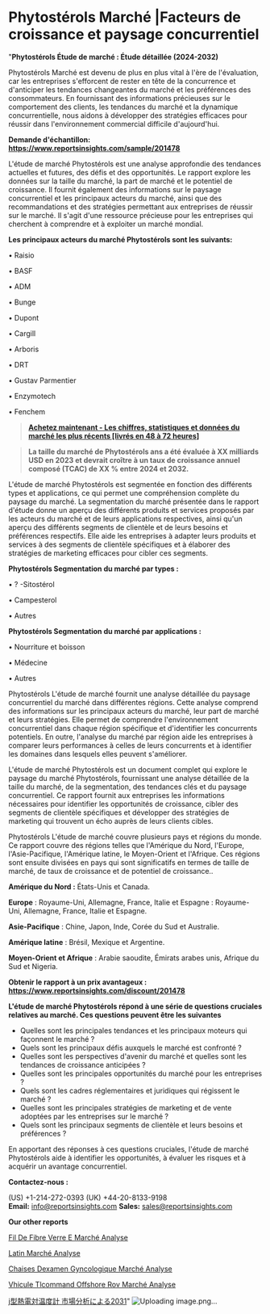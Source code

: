 # Phytostérols Marché |Facteurs de croissance et paysage concurrentiel

"<strong>Phytostérols Étude de marché : Étude détaillée (2024-2032)</strong>

Phytostérols Marché est devenu de plus en plus vital à l'ère de l'évaluation, car les entreprises s'efforcent de rester en tête de la concurrence et d'anticiper les tendances changeantes du marché et les préférences des consommateurs. En fournissant des informations précieuses sur le comportement des clients, les tendances du marché et la dynamique concurrentielle, nous aidons à développer des stratégies efficaces pour réussir dans l'environnement commercial difficile d'aujourd'hui.

<strong>Demande d'échantillon: <a href=https://www.reportsinsights.com/sample/201478>https://www.reportsinsights.com/sample/201478</a></strong>

L'étude de marché Phytostérols est une analyse approfondie des tendances actuelles et futures, des défis et des opportunités. Le rapport explore les données sur la taille du marché, la part de marché et le potentiel de croissance. Il fournit également des informations sur le paysage concurrentiel et les principaux acteurs du marché, ainsi que des recommandations et des stratégies permettant aux entreprises de réussir sur le marché. Il s'agit d'une ressource précieuse pour les entreprises qui cherchent à comprendre et à exploiter un marché mondial.

<strong>Les principaux acteurs du marché Phytostérols sont les suivants:</strong>

• Raisio

• BASF

• ADM

• Bunge

• Dupont

• Cargill

• Arboris

• DRT

• Gustav Parmentier

• Enzymotech

• Fenchem
<blockquote><a href=https://www.reportsinsights.com/buynow/201478><span style=text-decoration: underline;><strong>Achetez maintenant - Les chiffres, statistiques et données du marché les plus récents [livrés en 48 à 72 heures]</strong></span></a></blockquote>
<blockquote><span style=text-decoration: underline;><strong>La taille du marché de Phytostérols ans a été évaluée à XX milliards USD en 2023 et devrait croître à un taux de croissance annuel composé (TCAC) de XX % entre 2024 et 2032.</strong></span></blockquote>
L'étude de marché Phytostérols est segmentée en fonction des différents types et applications, ce qui permet une compréhension complète du paysage du marché. La segmentation du marché présentée dans le rapport d'étude donne un aperçu des différents produits et services proposés par les acteurs du marché et de leurs applications respectives, ainsi qu'un aperçu des différents segments de clientèle et de leurs besoins et préférences respectifs. Elle aide les entreprises à adapter leurs produits et services à des segments de clientèle spécifiques et à élaborer des stratégies de marketing efficaces pour cibler ces segments.

<strong>Phytostérols Segmentation du marché par types :</strong>

• ? -Sitostérol

• Campesterol

• Autres

<strong>Phytostérols Segmentation du marché par applications :</strong>

• Nourriture et boisson

• Médecine

• Autres

Phytostérols L'étude de marché fournit une analyse détaillée du paysage concurrentiel du marché dans différentes régions. Cette analyse comprend des informations sur les principaux acteurs du marché, leur part de marché et leurs stratégies. Elle permet de comprendre l'environnement concurrentiel dans chaque région spécifique et d'identifier les concurrents potentiels. En outre, l'analyse du marché par région aide les entreprises à comparer leurs performances à celles de leurs concurrents et à identifier les domaines dans lesquels elles peuvent s'améliorer.

L'étude de marché Phytostérols est un document complet qui explore le paysage du marché Phytostérols, fournissant une analyse détaillée de la taille du marché, de la segmentation, des tendances clés et du paysage concurrentiel. Ce rapport fournit aux entreprises les informations nécessaires pour identifier les opportunités de croissance, cibler des segments de clientèle spécifiques et développer des stratégies de marketing qui trouvent un écho auprès de leurs clients cibles.

Phytostérols L'étude de marché couvre plusieurs pays et régions du monde. Ce rapport couvre des régions telles que l'Amérique du Nord, l'Europe, l'Asie-Pacifique, l'Amérique latine, le Moyen-Orient et l'Afrique. Ces régions sont ensuite divisées en pays qui sont significatifs en termes de taille de marché, de taux de croissance et de potentiel de croissance..

<strong>Amérique du Nord :</strong> États-Unis et Canada.

<strong>Europe</strong> : Royaume-Uni, Allemagne, France, Italie et Espagne : Royaume-Uni, Allemagne, France, Italie et Espagne.

<strong>Asie-Pacifique</strong> : Chine, Japon, Inde, Corée du Sud et Australie.

<strong>Amérique latine</strong> : Brésil, Mexique et Argentine.

<strong>Moyen-Orient et Afrique</strong> : Arabie saoudite, Émirats arabes unis, Afrique du Sud et Nigeria.

<strong>Obtenir le rapport à un prix avantageux : <a href=https://www.reportsinsights.com/discount/201478>https://www.reportsinsights.com/discount/201478</a></strong>

<strong>L'étude de marché Phytostérols répond à une série de questions cruciales relatives au marché. Ces questions peuvent être les suivantes</strong>
<ul>
  <li>Quelles sont les principales tendances et les principaux moteurs qui façonnent le marché ?</li>
  <li>Quels sont les principaux défis auxquels le marché est confronté ?</li>
  <li>Quelles sont les perspectives d'avenir du marché et quelles sont les tendances de croissance anticipées ?</li>
  <li>Quelles sont les principales opportunités du marché pour les entreprises ?</li>
  <li>Quels sont les cadres réglementaires et juridiques qui régissent le marché ?</li>
  <li>Quelles sont les principales stratégies de marketing et de vente adoptées par les entreprises sur le marché ?</li>
  <li>Quels sont les principaux segments de clientèle et leurs besoins et préférences ?</li>
</ul>
En apportant des réponses à ces questions cruciales, l'étude de marché Phytostérols aide à identifier les opportunités, à évaluer les risques et à acquérir un avantage concurrentiel.

<strong>Contactez-nous :</strong>

(US) +1-214-272-0393
(UK) +44-20-8133-9198
<strong>Email:</strong> <a>info@reportsinsights.com</a>
<strong>Sales:</strong> <a>sales@reportsinsights.com</a>

<strong>Our other reports</strong>

<a href=https://www.linkedin.com/pulse/fil-de-fibre-verre-e-march%C3%A9-analyse-et-tendances-r95zf/>Fil De Fibre Verre E Marché Analyse</a>

<a href=https://www.linkedin.com/pulse/latin-march%C3%A9domaines-de-croissance-actions-vdplc/>Latin Marché Analyse</a>

<a href=https://www.linkedin.com/pulse/chaises-dexamen-gyn%C3%A9cologique-march%C3%A9-part-dynamique-rbkef/>Chaises Dexamen Gyncologique Marché Analyse</a>

<a href=https://www.linkedin.com/pulse/v%C3%A9hicule-t%C3%A9l%C3%A9command%C3%A9-offshore-rov-march%C3%A9-rapport-5t0tc/>Vhicule Tlcommand Offshore Rov Marché Analyse</a>

<a href=https://www.linkedin.com/pulse/j型熱電対温度計-市場2023topベンダーによる新しい調査-reports-insights-expert/>j型熱電対温度計 市場分析による2031</a>"
![Uploading image.png…]()

